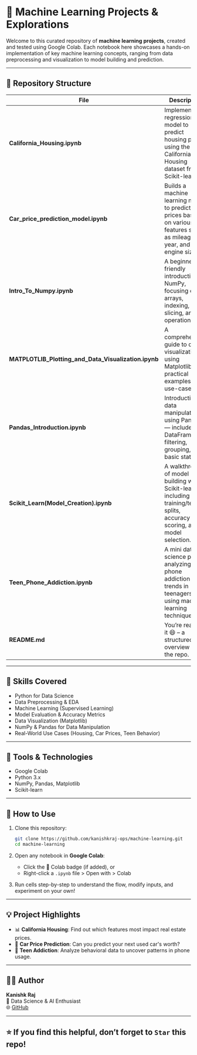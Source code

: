 # 🚀 Machine Learning Projects & Explorations

Welcome to this curated repository of **machine learning projects**, created and tested using Google Colab. Each notebook here showcases a hands-on implementation of key machine learning concepts, ranging from data preprocessing and visualization to model building and prediction.

---

## 📁 Repository Structure

| File | Description |
|------|-------------|
| **California_Housing.ipynb** | Implements a regression model to predict housing prices using the California Housing dataset from Scikit-learn. |
| **Car_price_prediction_model.ipynb** | Builds a machine learning model to predict car prices based on various features such as mileage, year, and engine size. |
| **Intro_To_Numpy.ipynb** | A beginner-friendly introduction to NumPy, focusing on arrays, indexing, slicing, and operations. |
| **MATPLOTLIB_Plotting_and_Data_Visualization.ipynb** | A comprehensive guide to data visualization using Matplotlib, with practical examples and use-cases. |
| **Pandas_Introduction.ipynb** | Introduction to data manipulation using Pandas — includes DataFrames, filtering, grouping, and basic stats. |
| **Scikit_Learn(Model_Creation).ipynb** | A walkthrough of model building with Scikit-learn, including training/testing splits, accuracy scoring, and model selection. |
| **Teen_Phone_Addiction.ipynb** | A mini data science project analyzing phone addiction trends in teenagers using machine learning techniques. |
| **README.md** | You’re reading it 😄 – a structured overview of the repo. |

---

## 🧠 Skills Covered

- Python for Data Science  
- Data Preprocessing & EDA  
- Machine Learning (Supervised Learning)  
- Model Evaluation & Accuracy Metrics  
- Data Visualization (Matplotlib)  
- NumPy & Pandas for Data Manipulation  
- Real-World Use Cases (Housing, Car Prices, Teen Behavior)

---

## 🔧 Tools & Technologies

- Google Colab  
- Python 3.x  
- NumPy, Pandas, Matplotlib  
- Scikit-learn  

---

## 🎯 How to Use

1. Clone this repository:
   ```bash
   git clone https://github.com/kanishkraj-ops/machine-learning.git
   cd machine-learning
   ```

2. Open any notebook in **Google Colab**:
   - Click the 📎 Colab badge (if added), or
   - Right-click a `.ipynb` file > Open with > Colab

3. Run cells step-by-step to understand the flow, modify inputs, and experiment on your own!

---

## 💡 Project Highlights

- 📊 **California Housing**: Find out which features most impact real estate prices.
- 🚗 **Car Price Prediction**: Can you predict your next used car's worth?
- 📱 **Teen Addiction**: Analyze behavioral data to uncover patterns in phone usage.

---

## 🧑‍💻 Author

**Kanishk Raj**  
📍 Data Science & AI Enthusiast  
🌐 [GitHub](https://github.com/kanishkraj-ops)

---

## ⭐️ If you find this helpful, don’t forget to `Star` this repo!


